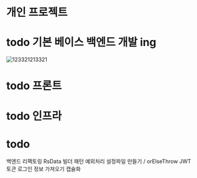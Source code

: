 # 개인 프로젝트 


# todo 기본 베이스 백엔드 개발 ing

  ![123321213321](https://github.com/user-attachments/assets/6a55689b-c96e-4a51-9b69-e6f94e8f3950)

# todo 프론트

# todo 인프라


# todo 
  백엔드 리팩토링
  RsData
  빌더 패턴
  예외처리 설정파일 만들기 / orElseThrow
  JWT 토큰 로그인 정보 가져오기 캡슐화

  
